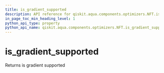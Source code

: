 ```yaml
---
title: is_gradient_supported
description: API reference for qiskit.aqua.components.optimizers.NFT.is_gradient_supported
in_page_toc_min_heading_level: 1
python_api_type: property
python_api_name: qiskit.aqua.components.optimizers.NFT.is_gradient_supported
---
```


# is\_gradient\_supported

Returns is gradient supported

